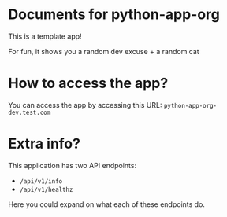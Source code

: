 # Documents for python-app-org

This is a template app!

For fun, it shows you a random dev excuse + a random cat

# How to access the app?

You can access the app by accessing this URL: `python-app-org-dev.test.com` 

# Extra info?

This application has two API endpoints:

- `/api/v1/info`
- `/api/v1/healthz`

Here you could expand on what each of these endpoints do.


